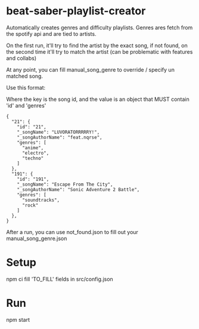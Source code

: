 # beat-saber-playlist-creator

Automatically creates genres and difficulty playlists. Genres ares fetch from the spotify api and are tied to artists.

On the first run, it'll try to find the artist by the exact song, if not found, on the second time it'll try to match the artist (can be problematic with features and collabs)

At any point, you can fill manual_song_genre to override / specify un matched song.

Use this format: 

Where the key is the song id, and the value is an object that MUST contain 'id' and 'genres'


```
{
  "21": {
    "id": "21",
    "_songName": "LUVORATORRRRRY!",
    "_songAuthorName": "feat.nqrse",
    "genres": [
      "anime",
      "electro",
      "techno"
    ]
  },
  "191": {
    "id": "191",
    "_songName": "Escape From The City",
    "_songAuthorName": "Sonic Adventure 2 Battle",
    "genres": [
      "soundtracks",
      "rock"
    ]
  },
}
```

After a run, you can use not_found.json to fill out your manual_song_genre.json

# Setup

npm ci
fill 'TO_FILL' fields in src/config.json

# Run

npm start